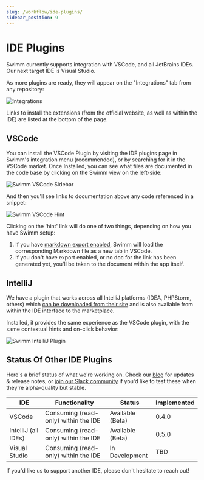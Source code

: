 ```yaml
---
slug: /workflow/ide-plugins/
sidebar_position: 9
---
```


# IDE Plugins

Swimm currently supports integration with VSCode, and all JetBrains IDEs. Our next target IDE is Visual Studio.

As more plugins are ready, they will appear on the "Integrations" tab from any repository:

![Integrations](/img/desktop/integrations.png "Integrations Menu")

Links to install the extensions (from the official website, as well as within the IDE) are listed at the bottom of the page.

## VSCode

You can install the VSCode Plugin by visiting the IDE plugins page in Swimm's integration menu (recommended), or by searching for it in the VSCode market. Once Installed, you can see what files are documented in the code base by clicking on the Swimm view on the left-side:

![Swimm VSCode Sidebar](/img/desktop/swimm-vscode-sidebar.png "Swimm in the VSCode Sidebar")

And then you'll see links to documentation above any code referenced in a snippet:

![Swimm VSCode Hint](/img/desktop/swimm-vscode-hint.png "Hint for Swimm Docs covering code below it")

Clicking on the 'hint' link will do one of two things, depending on how you have Swimm setup:

 1. If you have [markdown export enabled](../../getting-help/how-do-i#how-do-i-enable-markdown-exporting), Swimm will load the corresponding Markdown file as a new tab in VSCode. 
 2. If you don't have export enabled, or no doc for the link has been generated yet, you'll be taken to the document within the app itself. 

## IntelliJ

We have a plugin that works across all IntelliJ platforms (IDEA, PHPStorm, others) which [can be downloaded from their site](https://plugins.jetbrains.com/plugin/17201-swimm) and is also available from within the IDE interface to the marketplace. 

Installed, it provides the same experience as the VSCode plugin, with the same contextual hints and on-click behavior:

![Swimm IntelliJ Plugin](/img/desktop/intellij_plugin.gif "Swimm's IntelliJ Plugin")


## Status Of Other IDE Plugins

Here's a brief status of what we're working on. Check our [blog](https://swimm.io/blog) for updates & release notes, or [join our Slack community](https://swimm.io/slack) if you'd like to test these when they're alpha-quality but stable.

| IDE | Functionality | Status | Implemented |
| --- | --- | --- | --- |
| VSCode | Consuming (read-only) within the IDE | Available (Beta) | 0.4.0 |
| IntelliJ (all IDEs) | Consuming (read-only) within the IDE | Available (Beta) | 0.5.0 |
| Visual Studio | Consuming (read-only) within the IDE | In Development | TBD |

If you'd like us to support another IDE, please don't hesitate to reach out!
